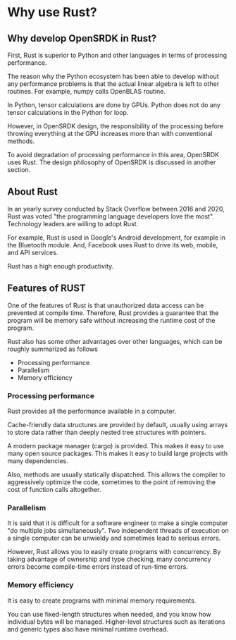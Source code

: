 # Why use Rust?

## Why develop OpenSRDK in Rust?

First, Rust is superior to Python and other languages in terms of processing performance.

The reason why the Python ecosystem has been able to develop without any performance problems is that the actual linear algebra is left to other routines. For example, numpy calls OpenBLAS routine.

In Python, tensor calculations are done by GPUs. Python does not do any tensor calculations in the Python for loop.

However, in OpenSRDK design, the responsibility of the processing before throwing everything at the GPU increases more than with conventional methods.

To avoid degradation of processing performance in this area, OpenSRDK uses Rust. The design philosophy of OpenSRDK is discussed in another section.

## About Rust

In an yearly survey conducted by Stack Overflow between 2016 and 2020, Rust was voted "the programming language developers love the most". Technology leaders are willing to adopt Rust.

For example, Rust is used in Google's Android development, for example in the Bluetooth module. And, Facebook uses Rust to drive its web, mobile, and API services.

Rust has a high enough productivity.

## Features of RUST

One of the features of Rust is that unauthorized data access can be prevented at compile time. Therefore, Rust provides a guarantee that the program will be memory safe without increasing the runtime cost of the program.

Rust also has some other advantages over other languages, which can be roughly summarized as follows

* Processing performance
* Parallelism
* Memory efficiency

### Processing performance

Rust provides all the performance available in a computer.

Cache-friendly data structures are provided by default, usually using arrays to store data rather than deeply nested tree structures with pointers.

A modern package manager (cargo) is provided. This makes it easy to use many open source packages. This makes it easy to build large projects with many dependencies.

Also, methods are usually statically dispatched. This allows the compiler to aggressively optimize the code, sometimes to the point of removing the cost of function calls altogether.

### Parallelism

It is said that it is difficult for a software engineer to make a single computer "do multiple jobs simultaneously". Two independent threads of execution on a single computer can be unwieldy and sometimes lead to serious errors.

However, Rust allows you to easily create programs with concurrency. By taking advantage of ownership and type checking, many concurrency errors become compile-time errors instead of run-time errors.

### Memory efficiency

It is easy to create programs with minimal memory requirements.

You can use fixed-length structures when needed, and you know how individual bytes will be managed. Higher-level structures such as iterations and generic types also have minimal runtime overhead.
